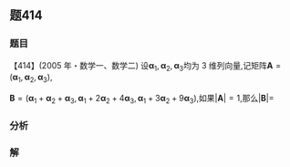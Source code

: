 ## 题414
### 题目
【414】(2005 年・数学一、数学二) 设${\mathbf{\alpha }}_{1},{\mathbf{\alpha }}_{2},{\mathbf{\alpha }}_{3}$均为 3 维列向量,记矩阵$\mathbf{A} = ( {{\mathbf{\alpha }}_{1},{\mathbf{\alpha }}_{2},{\mathbf{\alpha }}_{3}})$,

$\mathbf{B} = ( {{\mathbf{\alpha }}_{1} + {\mathbf{\alpha }}_{2} + {\mathbf{\alpha }}_{3},{\mathbf{\alpha }}_{1} + 2{\mathbf{\alpha }}_{2} + 4{\mathbf{\alpha }}_{3},{\mathbf{\alpha }}_{1} + 3{\mathbf{\alpha }}_{2} + 9{\mathbf{\alpha }}_{3}})$,如果$| \mathbf{A}|  = 1$,那么$| \mathbf{B}|  =$
### 分析

### 解